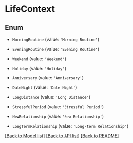 # LifeContext


## Enum

* `MorningRoutine` (value: `'Morning Routine'`)

* `EveningRoutine` (value: `'Evening Routine'`)

* `Weekend` (value: `'Weekend'`)

* `Holiday` (value: `'Holiday'`)

* `Anniversary` (value: `'Anniversary'`)

* `DateNight` (value: `'Date Night'`)

* `LongDistance` (value: `'Long Distance'`)

* `StressfulPeriod` (value: `'Stressful Period'`)

* `NewRelationship` (value: `'New Relationship'`)

* `LongTermRelationship` (value: `'Long-term Relationship'`)

[[Back to Model list]](../README.md#documentation-for-models) [[Back to API list]](../README.md#documentation-for-api-endpoints) [[Back to README]](../README.md)
